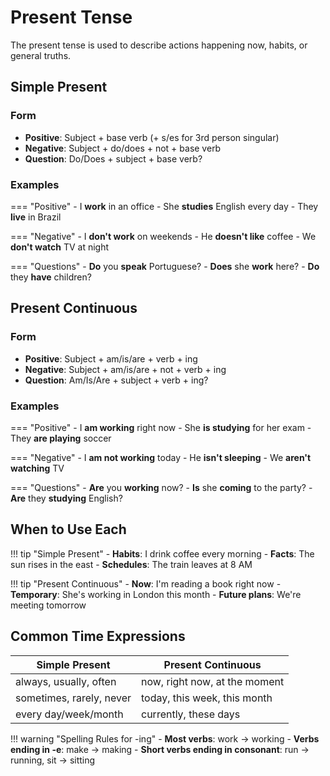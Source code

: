 # Present Tense

The present tense is used to describe actions happening now, habits, or general truths.

## Simple Present

### Form
- **Positive**: Subject + base verb (+ s/es for 3rd person singular)
- **Negative**: Subject + do/does + not + base verb
- **Question**: Do/Does + subject + base verb?

### Examples
=== "Positive"
    - I **work** in an office
    - She **studies** English every day
    - They **live** in Brazil

=== "Negative"
    - I **don't work** on weekends
    - He **doesn't like** coffee
    - We **don't watch** TV at night

=== "Questions"
    - **Do** you **speak** Portuguese?
    - **Does** she **work** here?
    - **Do** they **have** children?

## Present Continuous

### Form
- **Positive**: Subject + am/is/are + verb + ing
- **Negative**: Subject + am/is/are + not + verb + ing
- **Question**: Am/Is/Are + subject + verb + ing?

### Examples
=== "Positive"
    - I **am working** right now
    - She **is studying** for her exam
    - They **are playing** soccer

=== "Negative"
    - I **am not working** today
    - He **isn't sleeping**
    - We **aren't watching** TV

=== "Questions"
    - **Are** you **working** now?
    - **Is** she **coming** to the party?
    - **Are** they **studying** English?

## When to Use Each

!!! tip "Simple Present"
    - **Habits**: I drink coffee every morning
    - **Facts**: The sun rises in the east
    - **Schedules**: The train leaves at 8 AM

!!! tip "Present Continuous"
    - **Now**: I'm reading a book right now
    - **Temporary**: She's working in London this month
    - **Future plans**: We're meeting tomorrow

## Common Time Expressions

| Simple Present | Present Continuous |
|---|---|
| always, usually, often | now, right now, at the moment |
| sometimes, rarely, never | today, this week, this month |
| every day/week/month | currently, these days |

!!! warning "Spelling Rules for -ing"
    - **Most verbs**: work → working
    - **Verbs ending in -e**: make → making
    - **Short verbs ending in consonant**: run → running, sit → sitting